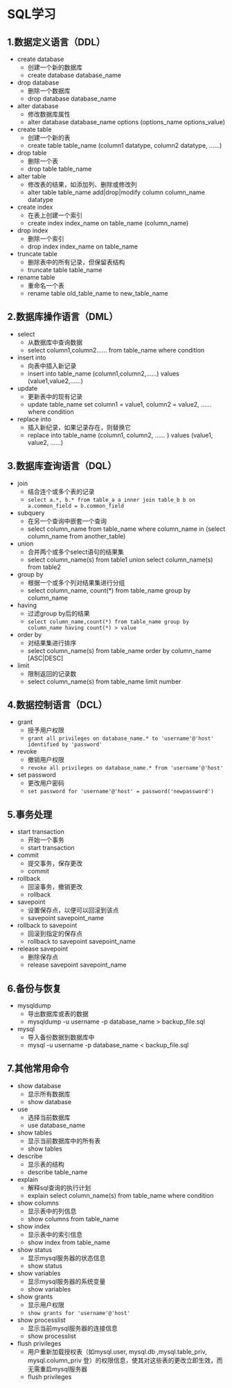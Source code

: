 # SQL学习

##  1.数据定义语言（DDL）

- create database
  - 创建一个新的数据库
  - create database database_name
- drop database
  - 删除一个数据库
  - drop database database_name
- alter database
  - 修改数据库属性
  - alter database database_name options (options_name options_value)
- create table
  - 创建一个新的表
  - create table table_name (column1 datatype, column2 datatype, ……)
- drop table
  - 删除一个表
  - drop table table_name
- alter table
  - 修改表的结果，如添加列、删除或修改列
  - alter table table_name add|drop|modify column column_name datatype
- create index
  - 在表上创建一个索引
  - create index index_name on table_name (column_name)
- drop index
  - 删除一个索引
  - drop index index_name on table_name
- truncate table 
  - 删除表中的所有记录，但保留表结构
  - truncate table table_name
- rename table
  - 重命名一个表
  - rename table old_table_name to new_table_name

## 2.数据库操作语言（DML）

- select
  - 从数据库中查询数据
  - select column1,column2…… from table_name where condition
- insert into
  - 向表中插入新记录
  - insert into table_name (column1,column2,……) values (value1,value2,……)
- update
  - 更新表中的现有记录
  - update table_name set column1 = value1, column2 = value2, …… where condition
- replace into
  - 插入新纪录，如果记录存在，则替换它
  - replace into table_name (column1, column2, …… ) values (value1, value2, ……)

## 3.数据库查询语言（DQL）

- join
  - 结合连个或多个表的记录
  - `select a.*, b.* from table_a a inner join table_b b on a.common_field = b.common_field`
- subquery
  - 在另一个查询中嵌套一个查询
  - select column_name from table_name where column_name in (select column_name from another_table)
- union
  - 合并两个或多个select语句的结果集
  - select column_name(s) from table1 union select column_name(s) from table2
- group by
  - 根据一个或多个列对结果集进行分组
  - select column_name, count(*) from table_name group by column_name 
- having
  - 过滤group by后的结果
  - `select column_name,count(*) from table_name group by column_name having count(*) > value`
- order by
  - 对结果集进行排序
  - select column_name(s) from table_name order by column_name [ASC|DESC]
- limit
  - 限制返回的记录数
  - select column_name(s) from table_name limit number

## 4.数据控制语言（DCL）

- grant
  - 授予用户权限
  - `grant all privileges on database_name.* to 'username'@'host' identified by 'password'`
- revoke
  - 撤销用户权限
  - `revoke all privileges on database_name.* from 'username'@'host'`
- set password
  - 更改用户密码
  - `set password for 'username'@'host' = password('newpassword')`

## 5.事务处理

- start transaction
  - 开始一个事务
  - start transaction
- commit
  - 提交事务，保存更改
  - commit
- rollback
  - 回滚事务，撤销更改
  - rollback
- savepoint
  - 设置保存点，以便可以回滚到该点
  - savepoint savepoint_name
- rollback to savepoint
  - 回滚到指定的保存点
  - rollback to savepoint savepoint_name
- release savepoint
  - 删除保存点
  - release savepoint savepoint_name

## 6.备份与恢复

- mysqldump
  - 导出数据库或表的数据
  - mysqldump -u username -p database_name > backup_file.sql
- mysql
  - 导入备份数据到数据库中
  - mysql -u username -p database_name < backup_file.sql

## 7.其他常用命令

- show database
  - 显示所有数据库
  - show database
- use
  - 选择当前数据库
  - use database_name
- show tables
  - 显示当前数据库中的所有表
  - show tables
- describe
  - 显示表的结构
  - describe table_name
- explain
  - 解释sql查询的执行计划
  - explain select column_name(s) from table_name where condition
- show columns
  - 显示表中的列信息
  - show columns from table_name
- show index
  - 显示表中的索引信息
  - show index from table_name 
- show status
  - 显示mysql服务器的状态信息
  - show status
- show variables
  - 显示mysql服务器的系统变量
  - show variables
- show grants
  - 显示用户权限
  - `show grants for 'username'@'host'`
- show processlist
  - 显示当前mysql服务器的连接信息
  - show processlist
- flush privileges
  - 用户重新加载授权表（如mysql.user, mysql.db ,mysql.table_priv, mysql.column_priv 登）的权限信息，使其对这些表的更改立即生效，而无需重启mysql服务器
  - flush privileges 